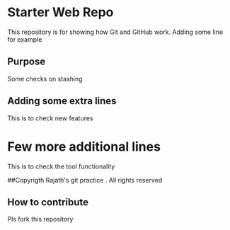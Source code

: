 # Starter Web Repo

This repository is for showing how Git and GitHub work.
Adding some line for example

## Purpose

Some checks on stashing

## Adding some extra lines 
 This is to check new features
 
# Few more additional lines
 This is to check the tool functionality
 
 ##Copyrigth
 Rajath's git practice . All rights reserved
 
 ## How to contribute
 Pls fork this repository